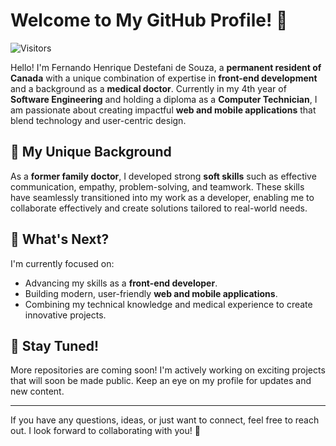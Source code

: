 # Welcome to My GitHub Profile! 👋

![Visitors](https://komarev.com/ghpvc/?username=fernandodestefani&color=blue)

Hello! I'm Fernando Henrique Destefani de Souza, a **permanent resident of Canada** with a unique combination of expertise in **front-end development** and a background as a **medical doctor**. Currently in my 4th year of **Software Engineering** and holding a diploma as a **Computer Technician**, I am passionate about creating impactful **web and mobile applications** that blend technology and user-centric design.

## 🌟 My Unique Background
As a **former family doctor**, I developed strong **soft skills** such as effective communication, empathy, problem-solving, and teamwork. These skills have seamlessly transitioned into my work as a developer, enabling me to collaborate effectively and create solutions tailored to real-world needs.

## 🔭 What's Next?
I'm currently focused on:
- Advancing my skills as a **front-end developer**.
- Building modern, user-friendly **web and mobile applications**.
- Combining my technical knowledge and medical experience to create innovative projects.

## 🚀 Stay Tuned!
More repositories are coming soon! I'm actively working on exciting projects that will soon be made public. Keep an eye on my profile for updates and new content.

---

If you have any questions, ideas, or just want to connect, feel free to reach out. I look forward to collaborating with you! 🌟

<!--
**phaibara/phaibara** is a ✨ _special_ ✨ repository because its `README.md` (this file) appears on your GitHub profile.

Here are some ideas to get you started:

- 🔭 I’m currently working on ...
- 🌱 I’m currently learning ...
- 👯 I’m looking to collaborate on ...
- 🤔 I’m looking for help with ...
- 💬 Ask me about ...
- 📫 How to reach me: ...
- 😄 Pronouns: ...
- ⚡ Fun fact: ...
-->
